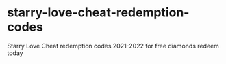 # starry-love-cheat-redemption-codes
Starry Love Cheat redemption codes 2021-2022 for free diamonds redeem today
